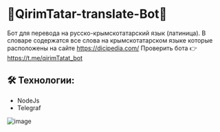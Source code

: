 # 🤖QirimTatar-translate-Bot🤖

 Бот для перевода на русско-крымскотатарский язык (латиница).
 В словаре содержатся все слова на крымскотатарском языке которые расположены на сайте https://dicipedia.com/
 Проверить бота 👉 https://t.me/qirimTatat_bot
 
 ## 🛠 Технологии:
- NodeJs
- Telegraf
 
 ![image](https://user-images.githubusercontent.com/60827113/189388592-f17c83ef-80c4-45d1-bade-64f4a25df08b.png)



